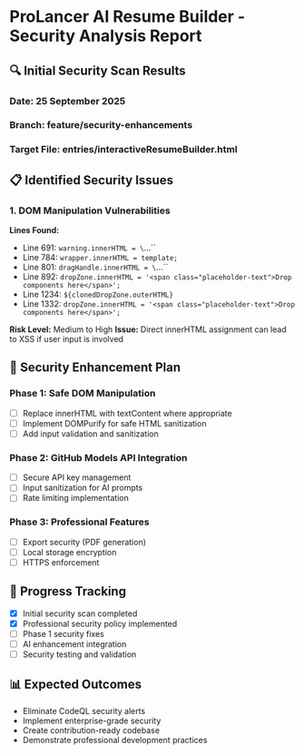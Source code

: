 # ProLancer AI Resume Builder - Security Analysis Report

## 🔍 Initial Security Scan Results

### Date: 25 September 2025
### Branch: feature/security-enhancements
### Target File: entries/interactiveResumeBuilder.html

## 📋 Identified Security Issues

### 1. DOM Manipulation Vulnerabilities
**Lines Found:**
- Line 691: `warning.innerHTML = \`...\``
- Line 784: `wrapper.innerHTML = template;`  
- Line 801: `dragHandle.innerHTML = \`...\``
- Line 892: `dropZone.innerHTML = '<span class="placeholder-text">Drop components here</span>';`
- Line 1234: `${clonedDropZone.outerHTML}`
- Line 1332: `dropZone.innerHTML = '<span class="placeholder-text">Drop components here</span>';`

**Risk Level:** Medium to High
**Issue:** Direct innerHTML assignment can lead to XSS if user input is involved

## 🎯 Security Enhancement Plan

### Phase 1: Safe DOM Manipulation
- [ ] Replace innerHTML with textContent where appropriate
- [ ] Implement DOMPurify for safe HTML sanitization
- [ ] Add input validation and sanitization

### Phase 2: GitHub Models API Integration
- [ ] Secure API key management
- [ ] Input sanitization for AI prompts
- [ ] Rate limiting implementation

### Phase 3: Professional Features
- [ ] Export security (PDF generation)
- [ ] Local storage encryption
- [ ] HTTPS enforcement

## 🔄 Progress Tracking
- [x] Initial security scan completed
- [x] Professional security policy implemented
- [ ] Phase 1 security fixes
- [ ] AI enhancement integration
- [ ] Security testing and validation

## 📊 Expected Outcomes
- Eliminate CodeQL security alerts
- Implement enterprise-grade security
- Create contribution-ready codebase
- Demonstrate professional development practices